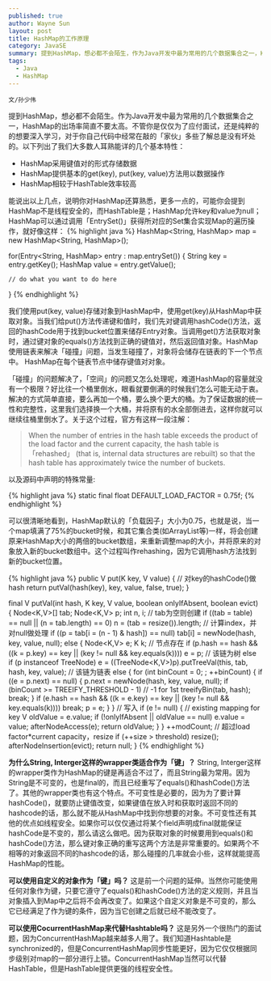 ```yaml
---
published: true
author: Wayne Sun
layout: post
title: HashMap的工作原理
category: JavaSE
summary: 提到HashMap，想必都不会陌生，作为Java开发中最为常用的几个数据集合之一，HashMap的出场率简直不要太高。不管你是仅仅为了应付面试，还是纯粹的的想要深入学习，对于你自己代码中经常在敲的「家伙」多些了解总是没有坏处的，以下就让我们来一窥它的庐山真面目。
tags:
  - Java
  - HashMap
---
```


`文/孙少伟`

提到HashMap，想必都不会陌生。作为Java开发中最为常用的几个数据集合之一，HashMap的出场率简直不要太高。不管你是仅仅为了应付面试，还是纯粹的的想要深入学习，对于你自己代码中经常在敲的「家伙」多些了解总是没有坏处的。以下列出了我们大多数人耳熟能详的几个基本特性：

* HashMap采用键值对的形式存储数据
* HashMap提供基本的get(key), put(key, value)方法用以数据操作
* HashMap相较于HashTable效率较高

能说出以上几点，说明你对HashMap还算熟悉，更多一点的，可能你会提到HashMap不是线程安全的，而HashTable是；HashMap允许key和value为null；HashMap可以通过调用「EntrySet()」获得所对应的Set集合实现Map的遍历操作，就好像这样：
{% highlight java %}
HashMap<String, HashMap> map = new HashMap<String, HashMap>();

for(Entry<String, HashMap> entry : map.entrySet()) {
    String key = entry.getKey();
    HashMap value = entry.getValue();

    // do what you want to do here
}
{% endhighlight %}

我们使用put(key, value)存储对象到HashMap中，使用get(key)从HashMap中获取对象。当我们给put()方法传递键和值时，我们先对键调用hashCode()方法，返回的hashCode用于找到bucket位置来储存Entry对象。当调用get()方法获取对象时，通过键对象的equals()方法找到正确的键值对，然后返回值对象。HashMap使用链表来解决「碰撞」问题，当发生碰撞了，对象将会储存在链表的下一个节点中。 HashMap在每个链表节点中储存键值对对象。

「碰撞」的问题解决了，「空间」的问题又怎么处理呢，难道HashMap的容量就没有一个极限？好比往一个桶里倒水，眼看就要倒满的时候我们怎么可能无动于衷。解决的方式简单直接，要么再加一个桶，要么换个更大的桶。为了保证数据的统一性和完整性，这里我们选择换一个大桶，并将原有的水全部倒进去，这样你就可以继续往桶里倒水了。关于这个过程，官方有这样一段注解：

> When the number of entries in the hash table exceeds the product of the load factor and the current capacity, the hash table is 「rehashed」 (that is, internal data structures are rebuilt) so that the hash table has approximately twice the number of buckets.

以及源码中声明的特殊常量:

{% highlight java %}
static final float DEFAULT_LOAD_FACTOR = 0.75f;
{% endhighlight %}

可以很清晰地看到，HashMap默认的「负载因子」大小为0.75，也就是说，当一个map填满了75%的bucket时候，和其它集合类(如ArrayList等)一样，将会创建原来HashMap大小的两倍的bucket数组，来重新调整map的大小，并将原来的对象放入新的bucket数组中。这个过程叫作rehashing，因为它调用hash方法找到新的bucket位置。

{% highlight java %} 
public V put(K key, V value) {
    // 对key的hashCode()做hash
    return putVal(hash(key), key, value, false, true);
}

final V putVal(int hash, K key, V value, boolean onlyIfAbsent,
               boolean evict) {
    Node<K,V>[] tab; Node<K,V> p; int n, i;
    // tab为空则创建
    if ((tab = table) == null || (n = tab.length) == 0)
        n = (tab = resize()).length;
    // 计算index，并对null做处理
    if ((p = tab[i = (n - 1) & hash]) == null)
        tab[i] = newNode(hash, key, value, null);
    else {
        Node<K,V> e; K k;
        // 节点存在
        if (p.hash == hash &&
            ((k = p.key) == key || (key != null && key.equals(k))))
            e = p;
        // 该链为树
        else if (p instanceof TreeNode)
            e = ((TreeNode<K,V>)p).putTreeVal(this, tab, hash, key, value);
        // 该链为链表
        else {
            for (int binCount = 0; ; ++binCount) {
                if ((e = p.next) == null) {
                    p.next = newNode(hash, key, value, null);
                    if (binCount >= TREEIFY_THRESHOLD - 1) // -1 for 1st
                        treeifyBin(tab, hash);
                    break;
                }
                if (e.hash == hash &&
                    ((k = e.key) == key || (key != null && key.equals(k))))
                    break;
                p = e;
            }
        }
        // 写入
        if (e != null) { // existing mapping for key
            V oldValue = e.value;
            if (!onlyIfAbsent || oldValue == null)
                e.value = value;
            afterNodeAccess(e);
            return oldValue;
        }
    }
    ++modCount;
    // 超过load factor*current capacity，resize
    if (++size > threshold)
        resize();
    afterNodeInsertion(evict);
    return null;
}
{% endhighlight %}

**为什么String, Interger这样的wrapper类适合作为「键」？** 
String, Interger这样的wrapper类作为HashMap的键是再适合不过了，而且String最为常用。因为String是不可变的，也是final的，而且已经重写了equals()和hashCode()方法了。其他的wrapper类也有这个特点。不可变性是必要的，因为为了要计算hashCode()，就要防止键值改变，如果键值在放入时和获取时返回不同的hashcode的话，那么就不能从HashMap中找到你想要的对象。不可变性还有其他的优点如线程安全。如果你可以仅仅通过将某个field声明成final就能保证hashCode是不变的，那么请这么做吧。因为获取对象的时候要用到equals()和hashCode()方法，那么键对象正确的重写这两个方法是非常重要的。如果两个不相等的对象返回不同的hashcode的话，那么碰撞的几率就会小些，这样就能提高HashMap的性能。

**可以使用自定义的对象作为「键」吗？** 
这是前一个问题的延伸。当然你可能使用任何对象作为键，只要它遵守了equals()和hashCode()方法的定义规则，并且当对象插入到Map中之后将不会再改变了。如果这个自定义对象是不可变的，那么它已经满足了作为键的条件，因为当它创建之后就已经不能改变了。

**可以使用CocurrentHashMap来代替Hashtable吗？**
这是另外一个很热门的面试题，因为ConcurrentHashMap越来越多人用了。我们知道Hashtable是synchronized的，但是ConcurrentHashMap同步性能更好，因为它仅仅根据同步级别对map的一部分进行上锁。ConcurrentHashMap当然可以代替HashTable，但是HashTable提供更强的线程安全性。